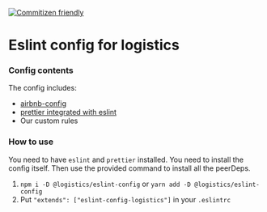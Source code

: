 [![Commitizen friendly](https://img.shields.io/badge/commitizen-friendly-brightgreen.svg)](http://commitizen.github.io/cz-cli/)
# Eslint config for logistics
### Config contents
The config includes: 

 - [airbnb-config](https://github.com/airbnb/javascript/tree/master/packages/eslint-config-airbnb)
 - [prettier integrated with eslint](https://prettier.io/docs/en/eslint.html#use-eslint-to-run-prettier)
 - Our custom rules

### How to use
You need to have `eslint` and `prettier` installed.
You need to install the config itself. 
Then use the provided command to install all the peerDeps.
1. `npm i -D @logistics/eslint-config` or `yarn add -D @logistics/eslint-config`
2. Put `"extends": ["eslint-config-logistics"]` in your `.eslintrc`
